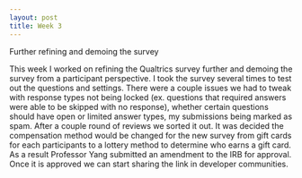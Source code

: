 ```yaml
---
layout: post
title: Week 3
---
```


Further refining and demoing the survey

This week I worked on refining the Qualtrics survey further and demoing the survey from a participant perspective. I took the survey several times to test out the questions and settings. There were a couple issues we had to tweak with response types not being locked (ex. questions that required answers were able to be skipped with no response), whether certain questions should have open or limited answer types, my submissions being marked as spam. After a couple round of reviews we sorted it out. It was decided the compensation method would be changed for the new survey from gift cards for each participants to a lottery method to determine who earns a gift card. As a result Professor Yang submitted an amendment to the IRB for approval. Once it is approved we can start sharing the link in developer communities.
